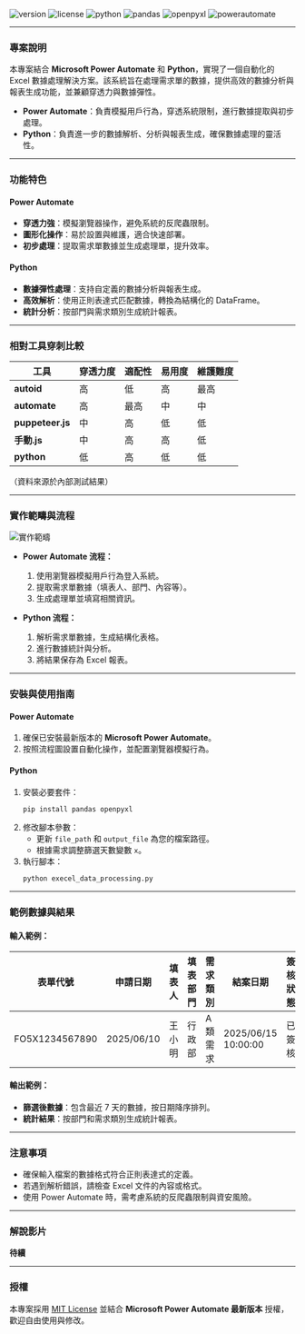 ![version](https://img.shields.io/badge/version-1.0-green)
![license](https://img.shields.io/badge/license-MIT%20%2B%20Microsoft%20Power%20Automate-blue)
![python](https://img.shields.io/badge/Python-3.8+-orange)
![pandas](https://img.shields.io/badge/Pandas-1.5.0-lightgrey)
![openpyxl](https://img.shields.io/badge/openpyxl-3.0.10-yellow)
![powerautomate](https://img.shields.io/badge/Power%20Automate-Latest%20Version-blue)

---

### 專案說明

本專案結合 **Microsoft Power Automate** 和 **Python**，實現了一個自動化的 Excel 數據處理解決方案。該系統旨在處理需求單的數據，提供高效的數據分析與報表生成功能，並兼顧穿透力與數據彈性。

- **Power Automate**：負責模擬用戶行為，穿透系統限制，進行數據提取與初步處理。
- **Python**：負責進一步的數據解析、分析與報表生成，確保數據處理的靈活性。

---

### 功能特色

#### **Power Automate**
- **穿透力強**：模擬瀏覽器操作，避免系統的反爬蟲限制。
- **圖形化操作**：易於設置與維護，適合快速部署。
- **初步處理**：提取需求單數據並生成處理單，提升效率。

#### **Python**
- **數據彈性處理**：支持自定義的數據分析與報表生成。
- **高效解析**：使用正則表達式匹配數據，轉換為結構化的 DataFrame。
- **統計分析**：按部門與需求類別生成統計報表。

---

### 相對工具穿刺比較

| 工具          | 穿透力度 | 適配性  | 易用度 | 維護難度 |
|---------------|----------|---------|--------|----------|
| **autoid**    | 高       | 低      | 高     | 最高     |
| **automate**  | 高       | 最高    | 中     | 中       |
| **puppeteer.js** | 中       | 高      | 低     | 低       |
| **手動.js**   | 中       | 高      | 高     | 低       |
| **python**    | 低       | 高      | 低     | 低       |

（資料來源於內部測試結果）

---

### 實作範疇與流程

![實作範疇](https://d41chssnpqdne.cloudfront.net/user_upload_by_module/chat_bot/files/7320191/txVCiVDJe9p3KfOa.png)

- **Power Automate 流程：**
  1. 使用瀏覽器模擬用戶行為登入系統。
  2. 提取需求單數據（填表人、部門、內容等）。
  3. 生成處理單並填寫相關資訊。

- **Python 流程：**
  1. 解析需求單數據，生成結構化表格。
  2. 進行數據統計與分析。
  3. 將結果保存為 Excel 報表。

---

### 安裝與使用指南

#### **Power Automate**
1. 確保已安裝最新版本的 **Microsoft Power Automate**。
2. 按照流程圖設置自動化操作，並配置瀏覽器模擬行為。

#### **Python**
1. 安裝必要套件：
   ```bash
   pip install pandas openpyxl
   ```
2. 修改腳本參數：
   - 更新 `file_path` 和 `output_file` 為您的檔案路徑。
   - 根據需求調整篩選天數變數 `x`。
3. 執行腳本：
   ```bash
   python execel_data_processing.py
   ```

---

### 範例數據與結果

#### **輸入範例：**
| 表單代號       | 申請日期   | 填表人 | 填表部門 | 需求類別 | 結案日期             | 簽核狀態 | 簽核結果 |
|----------------|------------|--------|----------|----------|----------------------|----------|----------|
| FO5X1234567890 | 2025/06/10 | 王小明 | 行政部   | A類需求 | 2025/06/15 10:00:00 | 已簽核   | 同意     |

#### **輸出範例：**
- **篩選後數據**：包含最近 7 天的數據，按日期降序排列。
- **統計結果**：按部門和需求類別生成統計報表。

---

### 注意事項

- 確保輸入檔案的數據格式符合正則表達式的定義。
- 若遇到解析錯誤，請檢查 Excel 文件的內容或格式。
- 使用 Power Automate 時，需考慮系統的反爬蟲限制與資安風險。

---

### 解說影片

**待續**

---

### 授權

本專案採用 [MIT License](https://opensource.org/licenses/MIT) 並結合 **Microsoft Power Automate 最新版本** 授權，歡迎自由使用與修改。